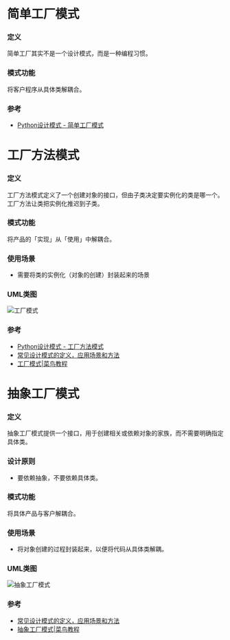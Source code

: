 # 简单工厂模式
### 定义
简单工厂其实不是一个设计模式，而是一种编程习惯。
### 模式功能
将客户程序从具体类解耦合。
### 参考
* [Python设计模式 - 简单工厂模式](http://www.isware.cn/python-design-pattern/01-simple-factory/)



# 工厂方法模式
### 定义
工厂方法模式定义了一个创建对象的接口，但由子类决定要实例化的类是哪一个。工厂方法让类把实例化推迟到子类。
### 模式功能
将产品的「实现」从「使用」中解耦合。
### 使用场景
* 需要将类的实例化（对象的创建）封装起来的场景
### UML类图
![工厂模式](http://www.runoob.com/wp-content/uploads/2014/08/factory_pattern_uml_diagram.jpg)
### 参考
* [Python设计模式 - 工厂方法模式](http://www.isware.cn/python-design-pattern/02-factory-method/)
* [常见设计模式的定义，应用场景和方法](https://www.jianshu.com/p/f3c76b695167)
* [工厂模式|菜鸟教程](http://www.runoob.com/design-pattern/factory-pattern.html)



# 抽象工厂模式
### 定义
抽象工厂模式提供一个接口，用于创建相关或依赖对象的家族，而不需要明确指定具体类。
### 设计原则
* 要依赖抽象，不要依赖具体类。
### 模式功能
将具体产品与客户解耦合。
### 使用场景
* 将对象创建的过程封装起来，以便将代码从具体类解耦。
### UML类图
![抽象工厂模式](http://www.runoob.com/wp-content/uploads/2014/08/abstractfactory_pattern_uml_diagram.jpg)
### 参考
* [常见设计模式的定义，应用场景和方法](https://www.jianshu.com/p/f3c76b695167)
* [抽象工厂模式|菜鸟教程](http://www.runoob.com/design-pattern/abstract-factory-pattern.html)
